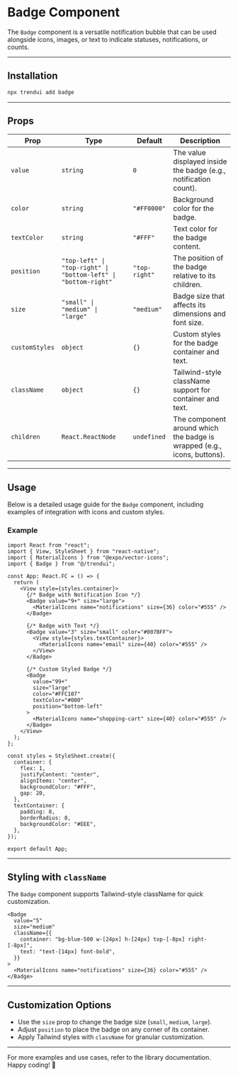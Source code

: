 # Badge Component

The `Badge` component is a versatile notification bubble that can be used alongside icons, images, or text to indicate statuses, notifications, or counts.

---

## Installation
```bash
npx trendui add badge
```
---

## Props

| Prop           | Type                     | Default       | Description                                                                 |
| -------------- | ------------------------ | ------------- | --------------------------------------------------------------------------- |
| `value`        | `string` | `0`        | The value displayed inside the badge (e.g., notification count).   |             |
| `color`        | `string`                 | `"#FF0000"`   | Background color for the badge.                                             |
| `textColor`    | `string`                 | `"#FFF"`      | Text color for the badge content.                                           |
| `position`     | `"top-left" \| "top-right" \| "bottom-left" \| "bottom-right"` | `"top-right"` | The position of the badge relative to its children.                         |
| `size`         | `"small" \| "medium" \| "large"` | `"medium"`   | Badge size that affects its dimensions and font size.                       |
| `customStyles` | `object`                 | `{}`          | Custom styles for the badge container and text.                             |
| `className`    | `object`                 | `{}`          | Tailwind-style className support for container and text.                    |
| `children`     | `React.ReactNode`        | `undefined`   | The component around which the badge is wrapped (e.g., icons, buttons).     |

---

## Usage

Below is a detailed usage guide for the `Badge` component, including examples of integration with icons and custom styles.

### Example

```tsx
import React from "react";
import { View, StyleSheet } from "react-native";
import { MaterialIcons } from "@expo/vector-icons";
import { Badge } from "@/trendui";

const App: React.FC = () => {
  return (
    <View style={styles.container}>
      {/* Badge with Notification Icon */}
      <Badge value="9+" size="large">
        <MaterialIcons name="notifications" size={36} color="#555" />
      </Badge>

      {/* Badge with Text */}
      <Badge value="3" size="small" color="#007BFF">
        <View style={styles.textContainer}>
          <MaterialIcons name="email" size={40} color="#555" />
        </View>
      </Badge>

      {/* Custom Styled Badge */}
      <Badge
        value="99+"
        size="large"
        color="#FFC107"
        textColor="#000"
        position="bottom-left"
      >
        <MaterialIcons name="shopping-cart" size={40} color="#555" />
      </Badge>
    </View>
  );
};

const styles = StyleSheet.create({
  container: {
    flex: 1,
    justifyContent: "center",
    alignItems: "center",
    backgroundColor: "#FFF",
    gap: 20,
  },
  textContainer: {
    padding: 8,
    borderRadius: 8,
    backgroundColor: "#EEE",
  },
});

export default App;
```

---

## Styling with `className`

The `Badge` component supports Tailwind-style className for quick customization.

```tsx
<Badge
  value="5"
  size="medium"
  className={{
    container: "bg-blue-500 w-[24px] h-[24px] top-[-8px] right-[-8px]",
    text: "text-[14px] font-bold",
  }}
>
  <MaterialIcons name="notifications" size={36} color="#555" />
</Badge>
```

---

## Customization Options

- Use the `size` prop to change the badge size (`small`, `medium`, `large`).
- Adjust `position` to place the badge on any corner of its container.
- Apply Tailwind styles with `className` for granular customization.

---

For more examples and use cases, refer to the library documentation. Happy coding! 🚀